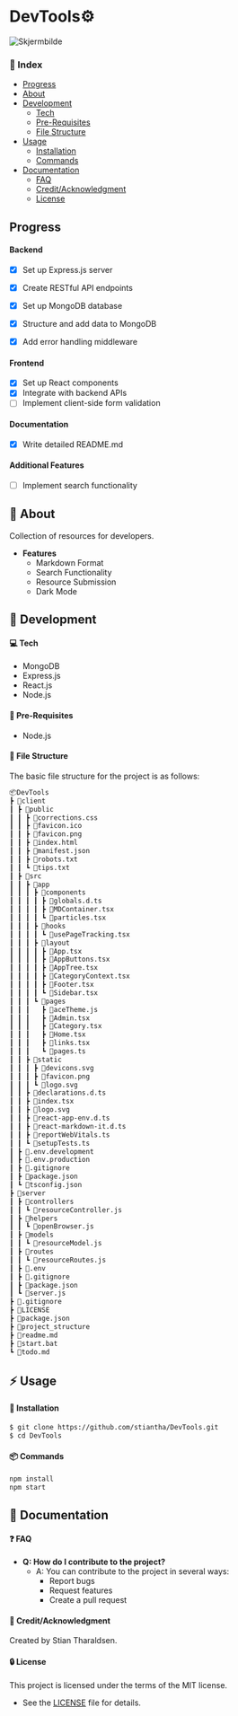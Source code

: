 <h1>DevTools⚙️</h1>

![Skjermbilde](https://github.com/stiantha/DevTools/assets/132207909/853631e0-b9c6-4338-9c68-4d7e66007ec8)

### :ledger: Index
- [Progress](#progress)
- [About](#beginner-about)
- [Development](#wrench-development)
  - [Tech](#computer-tech)
  - [Pre-Requisites](#notebook-pre-requisites)
  - [File Structure](#file_folder-file-structure)
- [Usage](#zap-usage)
  - [Installation](#electric_plug-installation)
  - [Commands](#package-commands)
- [Documentation](#book-documentation)
    - [FAQ](#question-faq)
    - [Credit/Acknowledgment](#star2-creditacknowledgment)
    - [License](#lock-license)
## Progress
#### Backend
- [x] Set up Express.js server
- [x] Create RESTful API endpoints
- [x] Set up MongoDB database
- [x] Structure and add data to MongoDB
- [x] Add error handling middleware


#### Frontend
- [x] Set up React components
- [x] Integrate with backend APIs
- [ ] Implement client-side form validation

#### Documentation
- [x] Write detailed README.md

#### Additional Features
- [ ] Implement search functionality

## :beginner: About
Collection of resources for developers.<br>
- **Features**
    - Markdown Format
    - Search Functionality
    - Resource Submission
    - Dark Mode

## :wrench: Development

#### :computer: Tech

- MongoDB
- Express.js
- React.js
- Node.js

#### :notebook: Pre-Requisites

- Node.js

#### :file_folder: File Structure
The basic file structure for the project is as follows:
```bash
📦DevTools
┣ 📂client‍‍‍‍‍‍‍‍‍‍
┃ ┣ 📂public
┃ ┃ ┣ 📜corrections.css
┃ ┃ ┣ 📜favicon.ico
┃ ┃ ┣ 📜favicon.png
┃ ┃ ┣ 📜index.html
┃ ┃ ┣ 📜manifest.json
┃ ┃ ┣ 📜robots.txt
┃ ┃ ┗ 📜tips.txt
┃ ┣ 📂src
┃ ┃ ┣ 📂app
┃ ┃ ┃ ┣ 📂components
┃ ┃ ┃ ┃ ┣ 📜globals.d.ts
┃ ┃ ┃ ┃ ┣ 📜MDContainer.tsx
┃ ┃ ┃ ┃ ┗ 📜particles.tsx
┃ ┃ ┃ ┣ 📂hooks
┃ ┃ ┃ ┃ ┗ 📜usePageTracking.tsx
┃ ┃ ┃ ┣ 📂layout
┃ ┃ ┃ ┃ ┣ 📜App.tsx
┃ ┃ ┃ ┃ ┣ 📜AppButtons.tsx
┃ ┃ ┃ ┃ ┣ 📜AppTree.tsx
┃ ┃ ┃ ┃ ┣ 📜CategoryContext.tsx
┃ ┃ ┃ ┃ ┣ 📜Footer.tsx
┃ ┃ ┃ ┃ ┗ 📜Sidebar.tsx
┃ ┃ ┃ ┗ 📂pages
┃ ┃ ┃   ┣ 📜aceTheme.js
┃ ┃ ┃   ┣ 📜Admin.tsx
┃ ┃ ┃   ┣ 📜Category.tsx
┃ ┃ ┃   ┣ 📜Home.tsx
┃ ┃ ┃   ┣ 📜links.tsx
┃ ┃ ┃   ┗ 📜pages.ts
┃ ┃ ┣ 📂static
┃ ┃ ┃ ┣ 📜devicons.svg
┃ ┃ ┃ ┣ 📜favicon.png
┃ ┃ ┃ ┗ 📜logo.svg
┃ ┃ ┣ 📜declarations.d.ts
┃ ┃ ┣ 📜index.tsx
┃ ┃ ┣ 📜logo.svg
┃ ┃ ┣ 📜react-app-env.d.ts
┃ ┃ ┣ 📜react-markdown-it.d.ts
┃ ┃ ┣ 📜reportWebVitals.ts
┃ ┃ ┗ 📜setupTests.ts
┃ ┣ 📜.env.development
┃ ┣ 📜.env.production
┃ ┣ 📜.gitignore
┃ ┣ 📜package.json
┃ ┗ 📜tsconfig.json
┣ 📂server
┃ ┣ 📂controllers
┃ ┃ ┗ 📜resourceController.js
┃ ┣ 📂helpers
┃ ┃ ┗ 📜openBrowser.js
┃ ┣ 📂models
┃ ┃ ┗ 📜resourceModel.js
┃ ┣ 📂routes
┃ ┃ ┗ 📜resourceRoutes.js
┃ ┣ 📜.env
┃ ┣ 📜.gitignore
┃ ┣ 📜package.json
┃ ┗ 📜server.js
┣ 📜.gitignore
┣ 📜LICENSE
┣ 📜package.json
┣ 📜project_structure
┣ 📜readme.md
┣ 📜start.bat
┗ 📜todo.md

```
## :zap: Usage
#### :electric_plug: Installation
```bash
$ git clone https://github.com/stiantha/DevTools.git
$ cd DevTools
```

#### :package: Commands
```bash
npm install
npm start
```
## :book: Documentation

#### :question: FAQ

- **Q: How do I contribute to the project?**
  - A: You can contribute to the project in several ways:
    - Report bugs
    - Request features
    - Create a pull request

#### :star2: Credit/Acknowledgment
Created by Stian Tharaldsen.
#### :lock: License
This project is licensed under the terms of the MIT license.
- See the [LICENSE](LICENSE) file for details.
